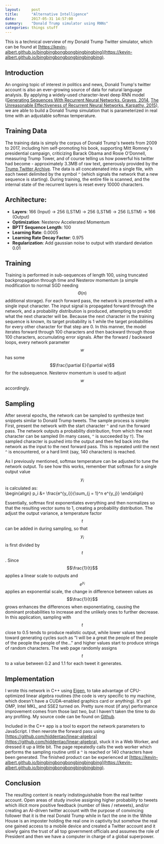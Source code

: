 ```yaml
---
layout:     post
title:      "Alternative Intelligence"
date:       2017-05-31 14:57:00
summary:    "Donald Trump simulator using RNNs"
categories: things stuff
---
```


This is a technical overview of my Donald Trump Twitter simulator, which can be found at [https://kevin-albert.github.io/bingbingbongbongbingbingbing](https://kevin-albert.github.io/bingbingbongbongbingbingbing).  

## Introduction

An ongoing topic of interest in politics and news, Donald Trump's twitter account is also an ever-growing source of data for natural language analysis. By applying a widely-used character-level deep RNN model ([Generating Sequences With Recurrent Neural Networks. Graves, 2014](https://arxiv.org/pdf/1308.0850.pdf), [The Unreasonable Effectiveness of Recurrent Neural Networks. Karpathy, 2015](https://karpathy.github.io/2015/05/21/rnn-effectiveness/)), we are able to build a Donald Trump simulation that is parameterized in real time with an adjustable softmax temperature.  

## Training Data

The training data is simply the corpus of Donald Trump's tweets from 2009 to 2017, including him self-promoting his book, supporting Mitt Romney's presidential campaign, criticizing Barack Obama and Rosie O'Donnell, measuring Trump Tower, and of course telling us how powerful his twitter had become - approximately 3.3MB of raw text, generously provided by the [Trump Twitter Archive](http://trumptwitterarchive.com/). The data is all concatenated into a single file, with each tweet delimited by the symbol `^` (which signals the network that a new sequence is starting). During training, the entire file is scanned, and the internal state of the recurrent layers is reset every 10000 characters.

## Architecture:

* **Layers**: 166 (Input) -> 256 (LSTM) -> 256 (LSTM) -> 256 (LSTM) -> 166 (Output)
* **Optimization**: Nesterov Accelerated Momentum
* **BPTT Sequence Length**: 100
* **Learning Rate**: 0.0005
* **Learning Rate Decay Factor**: 0.975
* **Regularization**: Add gaussian noise to output with standard deviation 0.01  

## Training

Training is performed in sub-sequences of length 100, using truncated backpropagation through time and Nesterov momentum (a simple modification to normal SGD needing $$\Theta(n)$$ additional storage). For each forward pass, the network is presented with a single input character. The input signal is propagated forward through the network, and a probability distribution is produced, attempting to predict what the next character will be. Because the next character in the training sequence is known, its target probability is 1 while the target probabilities for every other character for that step are 0. In this manner, the model iterates forward through 100 characters and then backward through those 100 characters, accumulating error signals. After the forward / backward loops, every network parameter $$w$$ has some $$\frac{\partial E}{\partial w}$$ for the subsequence. Nesterov momentum is used to adjust $$w$$ accordingly.  

## Sampling 

After several epochs, the network can be sampled to synthesize text snippets similar to Donald Trump tweets. The sample process is simple: First, present the network with the start character `^` and run the forward pass. The network outputs a probability distribution, from which the next character can be sampled (In many cases, `^` is succeeded by `T`). The sampled character is pushed into the output and then fed back into the network as the input to the next forward pass. This is repeated until the next `^` is encountered, or a hard limit (say, 140 characters) is reached.  

As I previously mentioned, softmax temperature can be adjusted to tune the network output. To see how this works, remember that softmax for a single output value $$y_i$$ is calculated as:  
\begin{align}
p_i &= \frac{e^{y_i}}{\sum_{j = 1}^n e^{y_j}}
\end{align}

Essentially, softmax first exponentiates everything and then normalizes so that the resulting vector sums to 1, creating a probability distribution. The adjust the output variance, a temperature factor $$t$$ can be added in during sampling, so that $$y_i$$ is first divided by $$t$$. Since $$\frac{1}{t}$$ applies a linear scale to outputs and $$e^{y_i}$$ applies an exponential scale, the change in difference between values as $$\frac{1}{t}$$ grows enhances the differences when exponentiating, causing the dominant probabilities to increase and the unlikely ones to further decrease. In this application, sampling with $$t$$ close to 0.5 tends to produce realistic output, while lower values tend toward generating cycles such as "I will be a great the people of the people of the people the people of the..." and higher values start to produce strings of random characters. The web page randomly assigns $$t$$ to a value between 0.2 and 1.1 for each tweet it generates.

## Implementation

I wrote this network in C++ using [Eigen](http://eigen.tuxfamily.org/), to take advantage of CPU-optimized linear algebra routines (the code is very specific to my machine, which doesn't have a CUDA-enabled graphics card or anything). It's got OMP, Intel MKL, and SSE2 turned on. Pretty sure most  (if any) performance improvement comes from those last two, but I haven't taken the time to do any profiling. My source code can be found on [Github](https://github.com/kevin-albert/lstm-cpp).  

Included in the C++ app is a tool to export the network parameters to JavaScript. I then rewrote the forward pass using [https://github.com/hiddentao/linear-algebra](https://github.com/hiddentao/linear-algebra), stuck it in a Web Worker, and dressed it up a little bit. The page repeatedly calls the web worker which performs the sampling routine until a `^` is reached or 140 characters have been generated. The finished product can be experienced at [https://kevin-albert.github.io/bingbingbongbongbingbingbing](https://kevin-albert.github.io/bingbingbongbongbingbingbing).  

## Conclusion

The resulting content is nearly indistinguishable from the real twitter account. Open areas of study involve assigning higher probability to tweets which illicit more positive feedback (number of likes / retweets), and/or creating an AI-driven twitter account with the purpose of convincing follower that it is the real Donald Trump while in fact the one in the White House is an imposter holding the real one in captivity but somehow the real one gained access to a mobile device and created a Twitter account and it slowly gains the trust of all top government officials and assumes the role of President and then we have a computer in charge of a global superpower.  

